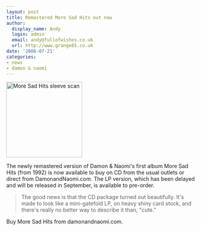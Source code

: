 ```yaml
---
layout: post
title: Remastered More Sad Hits out now
author:
  display_name: Andy
  login: admin
  email: andy@fullofwishes.co.uk
  url: http://www.grange85.co.uk
date: '2008-07-21'
categories:
- news
- damon & naomi
---
```

<div class="imagebox-a"><img alt="More Sad Hits sleeve scan" src="https://media.fullofwishes.co.uk/03-damon_and_naomi/sleeves/dan_moresadhits.jpg" title="More Sad Hits sleeve scan" class="alignnone" width="200" height="200" /></div>
<p>The newly remastered version of Damon & Naomi's first album More Sad Hits (from 1992) is now available to buy on CD from the usual outlets or direct from DamonandNaomi.com. The LP version, which has been delayed and will be released in September, is available to pre-order.</p>
<blockquote><p>The good news is that the CD package turned out beautifully. It's made to look like a mini-gatefold LP, on heavy shiny card stock, and there's really no better way to describe it than, "cute."</p></blockquote>
<p>Buy More Sad Hits from damonandnaomi.com.</p>
